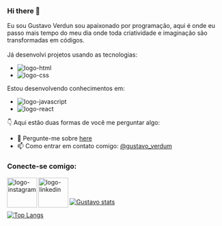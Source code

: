 ### Hi there 👋
Eu sou Gustavo Verdun sou apaixonado por programação, aqui é onde eu passo mais tempo do meu dia onde toda criatividade e imaginação são transformadas em códigos.
<br>
<br>
Já desenvolvi projetos usando as tecnologias:
- <img src="https://img.shields.io/badge/HTML5-E34F26?style=for-the-badge&logo=html5&logoColor=white" alt="logo-html"/>
- <img src="https://img.shields.io/badge/CSS3-1572B6?style=for-the-badge&logo=css3&logoColor=white" alt="logo-css" />

Estou desenvolvendo conhecimentos em:

- <img src="https://img.shields.io/badge/JavaScript-323330?style=for-the-badge&logo=javascript&logoColor=F7DF1E" alt="logo-javascript" />
- <img src="https://img.shields.io/badge/React-20232A?style=for-the-badge&logo=react&logoColor=61DAFB" alt="logo-react" />

:point_down: Aqui estão duas formas de você me perguntar algo:


- 💬 Pergunte-me sobre [here](https://www.linkedin.com/in/gustavo-verdun/)
- 📫 Como entrar em contato comigo: [@gustavo_verdum](https://www.instagram.com/gustavo_verdum/)

### Conecte-se comigo:
<p>
<a href="https://www.instagram.com/gustavo_verdum/">
<img src="https://img.shields.io/badge/Instagram-E4405F?style=for-the-badge&logo=instagram&logoColor=white" align="left" width="70px" alt="logo-instagram">  
</a>
<a href="https://www.linkedin.com/in/gustavo-verdun/">
<img src="https://img.shields.io/badge/LinkedIn-0077B5?style=for-the-badge&logo=linkedin&logoColor=white" align="left" width="70px" alt="logo-linkedin">  
</a>
</p>
<br>
<br>


[![Gustavo stats](https://github-readme-stats.vercel.app/api?username=gustavoverdun23)](https://github.com/anuraghazra/github-readme-stats)

[![Top Langs](https://github-readme-stats.vercel.app/api/top-langs/?username=gustavoverdun23)](https://github.com/anuraghazra/github-readme-stats)










<!--**gustavoverdun23/gustavoverdun23** is a ✨ _special_ ✨ repository because its `README.md` (this file) appears on your GitHub profile.

Here are some ideas to get you started:

- 🔭 I’m currently working on ...
- 🌱 I’m currently learning ...
- 👯 I’m looking to collaborate on ...
- 🤔 I’m looking for help with ...
- 💬 Ask me about ...
- 📫 How to reach me: ...
- 😄 Pronouns: ...
- ⚡ Fun fact: ...
-->
